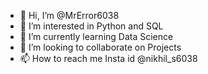 - 👋 Hi, I’m @MrError6038
- 👀 I’m interested in Python and SQL
- 🌱 I’m currently learning Data Science
- 💞️ I’m looking to collaborate on Projects
- 📫 How to reach me Insta id @nikhil_s6038

<!---
MrError6038/MrError6038 is a ✨ special ✨ repository because its `README.md` (this file) appears on your GitHub profile.
You can click the Preview link to take a look at your changes.
--->

